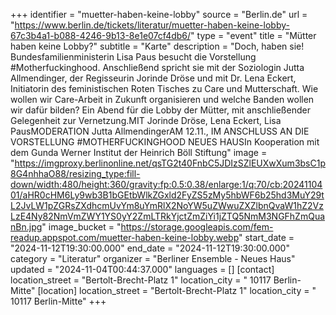 +++
identifier = "muetter-haben-keine-lobby"
source = "Berlin.de"
url = "https://www.berlin.de/tickets/literatur/muetter-haben-keine-lobby-67c3b4a1-b088-4246-9b13-8e1e07cf4db6/"
type = "event"
title = "Mütter haben keine Lobby?"
subtitle = "Karte"
description = "Doch, haben sie! Bundesfamilienministerin Lisa Paus besucht die Vorstellung #Motherfuckinghood. Anschließend spricht sie mit der Soziologin Jutta Allmendinger, der Regisseurin Jorinde Dröse und mit Dr. Lena Eckert, Initiatorin des feministischen Roten Tisches zu Care und Mutterschaft. Wie wollen wir Care-Arbeit in Zukunft organisieren und welche Banden wollen wir dafür bilden? Ein Abend für die Lobby der Mütter, mit anschließender Gelegenheit zur Vernetzung.MIT Jorinde Dröse, Lena Eckert, Lisa PausMODERATION Jutta AllmendingerAM 12.11., IM ANSCHLUSS AN DIE VORSTELLUNG #MOTHERFUCKINGHOOD NEUES HAUSIn Kooperation mit dem Gunda Werner Institut der Heinrich Böll Stiftung"
image = "https://imgproxy.berlinonline.net/qsTG2t40FnbC5JDIzSZlEUXwXum3bsC1p8G4nhhaO88/resizing_type:fill-down/width:480/height:360/gravity:fp:0.5:0.38/enlarge:1/q:70/cb:2024110401/aHR0cHM6Ly9wb3B1bGEtbWlkZGxld2FyZS5zMy5hbWF6b25hd3MuY29tL2JvLW1pZGRsZXdhcmUvYm8uYmRlX2NoYW5uZWwuZXZlbnQvaW1hZ2VzLzE4Ny82NmVmZWY1YS0yY2ZmLTRkYjctZmZiYi1jZTQ5NmM3NGFhZmQuanBn.jpg"
image_bucket = "https://storage.googleapis.com/fem-readup.appspot.com/muetter-haben-keine-lobby.webp"
start_date = "2024-11-12T19:30:00.000"
end_date = "2024-11-12T19:30:00.000"
category = "Literatur"
organizer = "Berliner Ensemble - Neues Haus"
updated = "2024-11-04T00:44:37.000"
languages = []
[contact]
location_street = "Bertolt-Brecht-Platz 1"
location_city = " 10117 Berlin-Mitte"
[location]
location_street = "Bertolt-Brecht-Platz 1"
location_city = " 10117 Berlin-Mitte"
+++